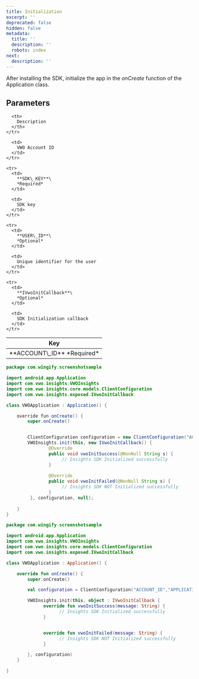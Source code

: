```yaml
---
title: Initialization
excerpt: ''
deprecated: false
hidden: false
metadata:
  title: ''
  description: ''
  robots: index
next:
  description: ''
---
```

After installing the SDK, initialize the app in the *onCreate* function of the Application class. 

## Parameters

<Table align={["left","left"]}>
  <thead>
    <tr>
      <th>
        Key
      </th>

      <th>
        Description
      </th>
    </tr>
  </thead>

  <tbody>
    <tr>
      <td>
        **ACCOUNT\_ID**
        *Required* 
      </td>

      <td>
        VWO Account ID
      </td>
    </tr>

    <tr>
      <td>
        **SDK\_KEY**\
        *Required*
      </td>

      <td>
        SDK key
      </td>
    </tr>

    <tr>
      <td>
        **USER\_ID**\
        *Optional*
      </td>

      <td>
        Unique identifier for the user
      </td>
    </tr>

    <tr>
      <td>
        **IVwoInitCallback**\
        *Optional*
      </td>

      <td>
        SDK Initialization callback
      </td>
    </tr>
  </tbody>
</Table>

```java
package com.wingify.screenshotsample

import android.app.Application
import com.vwo.insights.VWOInsights
import com.vwo.insights.core.models.ClientConfiguration
import com.vwo.insights.exposed.IVwoInitCallback

class VWOApplication : Application() {

    override fun onCreate() {
        super.onCreate()


        ClientConfiguration configuration = new ClientConfiguration("ACCOUNT_ID", "SDK_KEY", "USER_ID");
        VWOInsights.init(this, new IVwoInitCallback() { 
                @Override  
                public void vwoInitSuccess(@NonNull String s) {
                     // Insights SDK Initialized successfully 
                }
     
                @Override
                public void vwoInitFailed(@NonNull String s) {
                     // Insights SDK NOT Initialized successfully
                }
         }, configuration, null);
    
    }
}
```
```kotlin
package com.wingify.screenshotsample

import android.app.Application
import com.vwo.insights.VWOInsights
import com.vwo.insights.core.models.ClientConfiguration
import com.vwo.insights.exposed.IVwoInitCallback

class VWOApplication : Application() {

    override fun onCreate() {
        super.onCreate()

        val configuration = ClientConfiguration("ACCOUNT_ID","APPLICATION_ID", "USER_ID")

        VWOInsights.init(this, object : IVwoInitCallback {
              override fun vwoInitSuccess(message: String) {  
                    // Insights SDK Initialized successfully 
              }


              override fun vwoInitFailed(message: String) {
                    // Insights SDK NOT Initialized successfully
              }

        }, configuration)
    }

}
```
